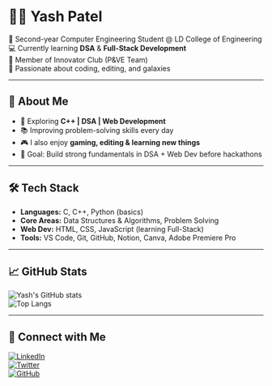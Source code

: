 <!--
**Yashu444/Yashu444** is a ✨ _special_ ✨ repository because its `README.md` (this file) appears on your GitHub profile.

Here are some ideas to get you started:

- 🔭 I’m currently working on ...
- 🌱 I’m currently learning ...
- 👯 I’m looking to collaborate on ...
- 🤔 I’m looking for help with ...
- 💬 Ask me about ...
- 📫 How to reach me: ...
- 😄 Pronouns: ...
- ⚡ Fun fact: ...
-->
# 👨‍💻 Yash Patel  

🚀 Second-year Computer Engineering Student @ LD College of Engineering  
💻 Currently learning **DSA** & **Full-Stack Development**  
🎥 Member of Innovator Club (P&VE Team)  
🌌 Passionate about coding, editing, and galaxies  

---

## 🌟 About Me
- 🔭 Exploring **C++ | DSA | Web Development**  
- 📚 Improving problem-solving skills every day  
- 🎮 I also enjoy **gaming, editing & learning new things**  
- 🎯 Goal: Build strong fundamentals in DSA + Web Dev before hackathons  

---

## 🛠️ Tech Stack
- **Languages:** C, C++, Python (basics)  
- **Core Areas:** Data Structures & Algorithms, Problem Solving  
- **Web Dev:** HTML, CSS, JavaScript (learning Full-Stack)  
- **Tools:** VS Code, Git, GitHub, Notion, Canva, Adobe Premiere Pro  

---

## 📈 GitHub Stats
![Yash's GitHub stats](https://github-readme-stats.vercel.app/api?username=Yashu444&show_icons=true&theme=radical)  
![Top Langs](https://github-readme-stats.vercel.app/api/top-langs/?username=Yashu444&layout=compact&theme=radical)  

---

## 🔗 Connect with Me
[![LinkedIn](https://img.shields.io/badge/LinkedIn-blue?style=flat&logo=linkedin)](https://linkedin.com/in/yashpatell7)  
[![Twitter](https://img.shields.io/badge/Twitter-black?style=flat&logo=x)](https://x.com/Yash444Yt)  
[![GitHub](https://img.shields.io/badge/GitHub-000?style=flat&logo=github)](https://github.com/Yashu444)  
